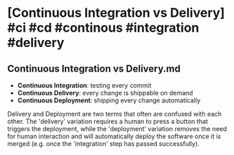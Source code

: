 # [Continuous Integration vs Delivery] #ci #cd #continous #integration #delivery

## Continuous Integration vs Delivery.md

- **Continuous Integration**: testing every commit
- **Continuous Delivery**: every change is shippable on demand
- **Continuous Deployment**: shipping every change automatically

Delivery and Deployment are two terms that often are confused with each other. The 'delivery' variation requires a human to press a button that triggers the deployment, while the 'deployment' variation removes the need for human interaction and will automatically deploy the software once it is merged (e.g. once the 'integration' step has passed successfully).

